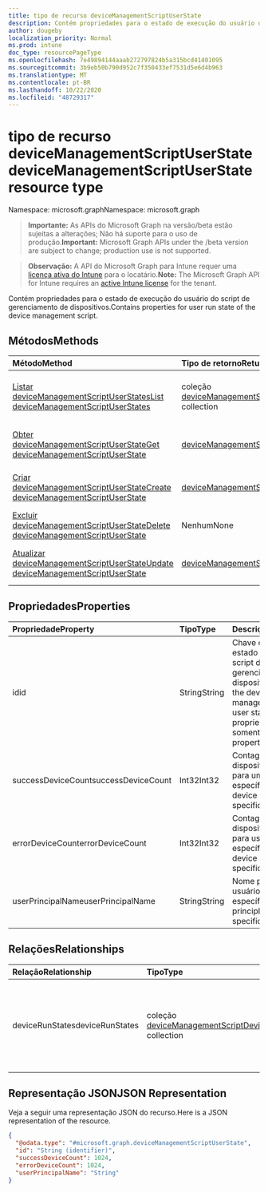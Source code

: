 ```yaml
---
title: tipo de recurso deviceManagementScriptUserState
description: Contém propriedades para o estado de execução do usuário do script de gerenciamento de dispositivos.
author: dougeby
localization_priority: Normal
ms.prod: intune
doc_type: resourcePageType
ms.openlocfilehash: 7e49894144aaab272797824b5a315bcd41401095
ms.sourcegitcommit: 3b9eb50b790d952c7f350433ef7531d5e6d4b963
ms.translationtype: MT
ms.contentlocale: pt-BR
ms.lasthandoff: 10/22/2020
ms.locfileid: "48729317"
---
```

# <a name="devicemanagementscriptuserstate-resource-type"></a><span data-ttu-id="680e2-103">tipo de recurso deviceManagementScriptUserState</span><span class="sxs-lookup"><span data-stu-id="680e2-103">deviceManagementScriptUserState resource type</span></span>

<span data-ttu-id="680e2-104">Namespace: microsoft.graph</span><span class="sxs-lookup"><span data-stu-id="680e2-104">Namespace: microsoft.graph</span></span>

> <span data-ttu-id="680e2-105">**Importante:** As APIs do Microsoft Graph na versão/beta estão sujeitas a alterações; Não há suporte para o uso de produção.</span><span class="sxs-lookup"><span data-stu-id="680e2-105">**Important:** Microsoft Graph APIs under the /beta version are subject to change; production use is not supported.</span></span>

> <span data-ttu-id="680e2-106">**Observação:** A API do Microsoft Graph para Intune requer uma [licença ativa do Intune](https://go.microsoft.com/fwlink/?linkid=839381) para o locatário.</span><span class="sxs-lookup"><span data-stu-id="680e2-106">**Note:** The Microsoft Graph API for Intune requires an [active Intune license](https://go.microsoft.com/fwlink/?linkid=839381) for the tenant.</span></span>

<span data-ttu-id="680e2-107">Contém propriedades para o estado de execução do usuário do script de gerenciamento de dispositivos.</span><span class="sxs-lookup"><span data-stu-id="680e2-107">Contains properties for user run state of the device management script.</span></span>

## <a name="methods"></a><span data-ttu-id="680e2-108">Métodos</span><span class="sxs-lookup"><span data-stu-id="680e2-108">Methods</span></span>
|<span data-ttu-id="680e2-109">Método</span><span class="sxs-lookup"><span data-stu-id="680e2-109">Method</span></span>|<span data-ttu-id="680e2-110">Tipo de retorno</span><span class="sxs-lookup"><span data-stu-id="680e2-110">Return Type</span></span>|<span data-ttu-id="680e2-111">Descrição</span><span class="sxs-lookup"><span data-stu-id="680e2-111">Description</span></span>|
|:---|:---|:---|
|[<span data-ttu-id="680e2-112">Listar deviceManagementScriptUserStates</span><span class="sxs-lookup"><span data-stu-id="680e2-112">List deviceManagementScriptUserStates</span></span>](../api/intune-devices-devicemanagementscriptuserstate-list.md)|<span data-ttu-id="680e2-113">coleção [deviceManagementScriptUserState](../resources/intune-devices-devicemanagementscriptuserstate.md)</span><span class="sxs-lookup"><span data-stu-id="680e2-113">[deviceManagementScriptUserState](../resources/intune-devices-devicemanagementscriptuserstate.md) collection</span></span>|<span data-ttu-id="680e2-114">Listar Propriedades e relações dos objetos [deviceManagementScriptUserState](../resources/intune-devices-devicemanagementscriptuserstate.md) .</span><span class="sxs-lookup"><span data-stu-id="680e2-114">List properties and relationships of the [deviceManagementScriptUserState](../resources/intune-devices-devicemanagementscriptuserstate.md) objects.</span></span>|
|[<span data-ttu-id="680e2-115">Obter deviceManagementScriptUserState</span><span class="sxs-lookup"><span data-stu-id="680e2-115">Get deviceManagementScriptUserState</span></span>](../api/intune-devices-devicemanagementscriptuserstate-get.md)|[<span data-ttu-id="680e2-116">deviceManagementScriptUserState</span><span class="sxs-lookup"><span data-stu-id="680e2-116">deviceManagementScriptUserState</span></span>](../resources/intune-devices-devicemanagementscriptuserstate.md)|<span data-ttu-id="680e2-117">Leia as propriedades e as relações do objeto [deviceManagementScriptUserState](../resources/intune-devices-devicemanagementscriptuserstate.md) .</span><span class="sxs-lookup"><span data-stu-id="680e2-117">Read properties and relationships of the [deviceManagementScriptUserState](../resources/intune-devices-devicemanagementscriptuserstate.md) object.</span></span>|
|[<span data-ttu-id="680e2-118">Criar deviceManagementScriptUserState</span><span class="sxs-lookup"><span data-stu-id="680e2-118">Create deviceManagementScriptUserState</span></span>](../api/intune-devices-devicemanagementscriptuserstate-create.md)|[<span data-ttu-id="680e2-119">deviceManagementScriptUserState</span><span class="sxs-lookup"><span data-stu-id="680e2-119">deviceManagementScriptUserState</span></span>](../resources/intune-devices-devicemanagementscriptuserstate.md)|<span data-ttu-id="680e2-120">Criar um novo objeto [deviceManagementScriptUserState](../resources/intune-devices-devicemanagementscriptuserstate.md) .</span><span class="sxs-lookup"><span data-stu-id="680e2-120">Create a new [deviceManagementScriptUserState](../resources/intune-devices-devicemanagementscriptuserstate.md) object.</span></span>|
|[<span data-ttu-id="680e2-121">Excluir deviceManagementScriptUserState</span><span class="sxs-lookup"><span data-stu-id="680e2-121">Delete deviceManagementScriptUserState</span></span>](../api/intune-devices-devicemanagementscriptuserstate-delete.md)|<span data-ttu-id="680e2-122">Nenhum</span><span class="sxs-lookup"><span data-stu-id="680e2-122">None</span></span>|<span data-ttu-id="680e2-123">Exclui [deviceManagementScriptUserState](../resources/intune-devices-devicemanagementscriptuserstate.md).</span><span class="sxs-lookup"><span data-stu-id="680e2-123">Deletes a [deviceManagementScriptUserState](../resources/intune-devices-devicemanagementscriptuserstate.md).</span></span>|
|[<span data-ttu-id="680e2-124">Atualizar deviceManagementScriptUserState</span><span class="sxs-lookup"><span data-stu-id="680e2-124">Update deviceManagementScriptUserState</span></span>](../api/intune-devices-devicemanagementscriptuserstate-update.md)|[<span data-ttu-id="680e2-125">deviceManagementScriptUserState</span><span class="sxs-lookup"><span data-stu-id="680e2-125">deviceManagementScriptUserState</span></span>](../resources/intune-devices-devicemanagementscriptuserstate.md)|<span data-ttu-id="680e2-126">Atualiza as propriedades de um objeto [deviceManagementScriptUserState](../resources/intune-devices-devicemanagementscriptuserstate.md) .</span><span class="sxs-lookup"><span data-stu-id="680e2-126">Update the properties of a [deviceManagementScriptUserState](../resources/intune-devices-devicemanagementscriptuserstate.md) object.</span></span>|

## <a name="properties"></a><span data-ttu-id="680e2-127">Propriedades</span><span class="sxs-lookup"><span data-stu-id="680e2-127">Properties</span></span>
|<span data-ttu-id="680e2-128">Propriedade</span><span class="sxs-lookup"><span data-stu-id="680e2-128">Property</span></span>|<span data-ttu-id="680e2-129">Tipo</span><span class="sxs-lookup"><span data-stu-id="680e2-129">Type</span></span>|<span data-ttu-id="680e2-130">Descrição</span><span class="sxs-lookup"><span data-stu-id="680e2-130">Description</span></span>|
|:---|:---|:---|
|<span data-ttu-id="680e2-131">id</span><span class="sxs-lookup"><span data-stu-id="680e2-131">id</span></span>|<span data-ttu-id="680e2-132">String</span><span class="sxs-lookup"><span data-stu-id="680e2-132">String</span></span>|<span data-ttu-id="680e2-133">Chave da entidade de estado do usuário de script de gerenciamento de dispositivos.</span><span class="sxs-lookup"><span data-stu-id="680e2-133">Key of the device management script user state entity.</span></span> <span data-ttu-id="680e2-134">Essa propriedade é somente leitura.</span><span class="sxs-lookup"><span data-stu-id="680e2-134">This property is read-only.</span></span>|
|<span data-ttu-id="680e2-135">successDeviceCount</span><span class="sxs-lookup"><span data-stu-id="680e2-135">successDeviceCount</span></span>|<span data-ttu-id="680e2-136">Int32</span><span class="sxs-lookup"><span data-stu-id="680e2-136">Int32</span></span>|<span data-ttu-id="680e2-137">Contagem de dispositivos com êxito para um usuário específico.</span><span class="sxs-lookup"><span data-stu-id="680e2-137">Success device count for specific user.</span></span>|
|<span data-ttu-id="680e2-138">errorDeviceCount</span><span class="sxs-lookup"><span data-stu-id="680e2-138">errorDeviceCount</span></span>|<span data-ttu-id="680e2-139">Int32</span><span class="sxs-lookup"><span data-stu-id="680e2-139">Int32</span></span>|<span data-ttu-id="680e2-140">Contagem de dispositivos de erro para usuário específico.</span><span class="sxs-lookup"><span data-stu-id="680e2-140">Error device count for specific user.</span></span>|
|<span data-ttu-id="680e2-141">userPrincipalName</span><span class="sxs-lookup"><span data-stu-id="680e2-141">userPrincipalName</span></span>|<span data-ttu-id="680e2-142">String</span><span class="sxs-lookup"><span data-stu-id="680e2-142">String</span></span>|<span data-ttu-id="680e2-143">Nome principal do usuário do usuário específico.</span><span class="sxs-lookup"><span data-stu-id="680e2-143">User principle name of specific user.</span></span>|

## <a name="relationships"></a><span data-ttu-id="680e2-144">Relações</span><span class="sxs-lookup"><span data-stu-id="680e2-144">Relationships</span></span>
|<span data-ttu-id="680e2-145">Relação</span><span class="sxs-lookup"><span data-stu-id="680e2-145">Relationship</span></span>|<span data-ttu-id="680e2-146">Tipo</span><span class="sxs-lookup"><span data-stu-id="680e2-146">Type</span></span>|<span data-ttu-id="680e2-147">Descrição</span><span class="sxs-lookup"><span data-stu-id="680e2-147">Description</span></span>|
|:---|:---|:---|
|<span data-ttu-id="680e2-148">deviceRunStates</span><span class="sxs-lookup"><span data-stu-id="680e2-148">deviceRunStates</span></span>|<span data-ttu-id="680e2-149">coleção [deviceManagementScriptDeviceState](../resources/intune-devices-devicemanagementscriptdevicestate.md)</span><span class="sxs-lookup"><span data-stu-id="680e2-149">[deviceManagementScriptDeviceState](../resources/intune-devices-devicemanagementscriptdevicestate.md) collection</span></span>|<span data-ttu-id="680e2-150">Lista de Estados de execução para este script em todos os dispositivos do usuário específico.</span><span class="sxs-lookup"><span data-stu-id="680e2-150">List of run states for this script across all devices of specific user.</span></span>|

## <a name="json-representation"></a><span data-ttu-id="680e2-151">Representação JSON</span><span class="sxs-lookup"><span data-stu-id="680e2-151">JSON Representation</span></span>
<span data-ttu-id="680e2-152">Veja a seguir uma representação JSON do recurso.</span><span class="sxs-lookup"><span data-stu-id="680e2-152">Here is a JSON representation of the resource.</span></span>
<!-- {
  "blockType": "resource",
  "keyProperty": "id",
  "@odata.type": "microsoft.graph.deviceManagementScriptUserState"
}
-->
``` json
{
  "@odata.type": "#microsoft.graph.deviceManagementScriptUserState",
  "id": "String (identifier)",
  "successDeviceCount": 1024,
  "errorDeviceCount": 1024,
  "userPrincipalName": "String"
}
```





